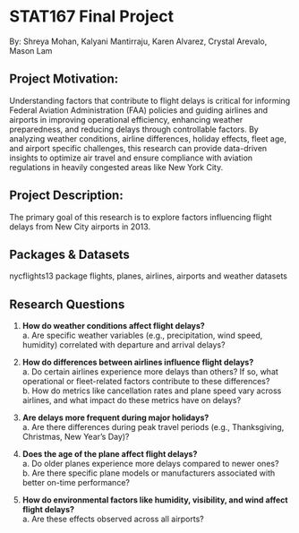# STAT167 Final Project
By: Shreya Mohan, Kalyani Mantirraju, Karen Alvarez, Crystal Arevalo, Mason Lam

## Project Motivation:
Understanding factors that contribute to flight delays is critical for informing Federal Aviation Administration (FAA) policies and guiding airlines and airports in improving operational efficiency, enhancing weather preparedness, and reducing delays through controllable factors. By analyzing weather conditions, airline differences, holiday effects, fleet age, and airport specific challenges, this research can provide data-driven insights to optimize air travel and ensure compliance with aviation regulations in heavily congested areas like New York City. 

## Project Description:
The primary goal of this research is to explore factors influencing flight delays from New City airports in 2013.

## Packages & Datasets
nycflights13 package
flights, planes, airlines, airports and weather datasets

## Research Questions

1. **How do weather conditions affect flight delays?**  
   a. Are specific weather variables (e.g., precipitation, wind speed, humidity) correlated with departure and arrival delays?

2. **How do differences between airlines influence flight delays?**  
   a. Do certain airlines experience more delays than others? If so, what operational or fleet-related factors contribute to these differences?  
   b. How do metrics like cancellation rates and plane speed vary across airlines, and what impact do these metrics have on delays?

3. **Are delays more frequent during major holidays?**  
   a. Are there differences during peak travel periods (e.g., Thanksgiving, Christmas, New Year’s Day)?

4. **Does the age of the plane affect flight delays?**  
   a. Do older planes experience more delays compared to newer ones?  
   b. Are there specific plane models or manufacturers associated with better on-time performance?

5. **How do environmental factors like humidity, visibility, and wind affect flight delays?**  
   a. Are these effects observed across all airports?



